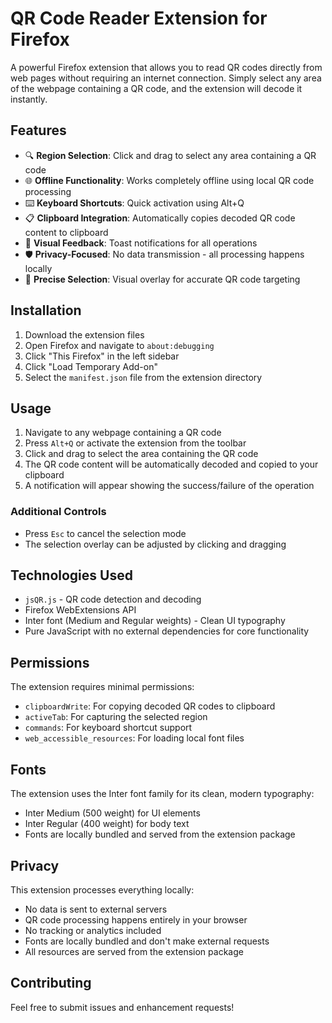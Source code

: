 # QR Code Reader Extension for Firefox

A powerful Firefox extension that allows you to read QR codes directly from web pages without requiring an internet connection. Simply select any area of the webpage containing a QR code, and the extension will decode it instantly.

## Features

- 🔍 **Region Selection**: Click and drag to select any area containing a QR code
- 🌐 **Offline Functionality**: Works completely offline using local QR code processing
- ⌨️ **Keyboard Shortcuts**: Quick activation using Alt+Q
- 📋 **Clipboard Integration**: Automatically copies decoded QR code content to clipboard
- 🔔 **Visual Feedback**: Toast notifications for all operations
- 🛡️ **Privacy-Focused**: No data transmission - all processing happens locally
- 🎯 **Precise Selection**: Visual overlay for accurate QR code targeting

## Installation

1. Download the extension files
2. Open Firefox and navigate to `about:debugging`
3. Click "This Firefox" in the left sidebar
4. Click "Load Temporary Add-on"
5. Select the `manifest.json` file from the extension directory

## Usage

1. Navigate to any webpage containing a QR code
2. Press `Alt+Q` or activate the extension from the toolbar
3. Click and drag to select the area containing the QR code
4. The QR code content will be automatically decoded and copied to your clipboard
5. A notification will appear showing the success/failure of the operation

### Additional Controls

- Press `Esc` to cancel the selection mode
- The selection overlay can be adjusted by clicking and dragging

## Technologies Used

- `jsQR.js` - QR code detection and decoding
- Firefox WebExtensions API
- Inter font (Medium and Regular weights) - Clean UI typography
- Pure JavaScript with no external dependencies for core functionality

## Permissions

The extension requires minimal permissions:

- `clipboardWrite`: For copying decoded QR codes to clipboard
- `activeTab`: For capturing the selected region
- `commands`: For keyboard shortcut support
- `web_accessible_resources`: For loading local font files

## Fonts

The extension uses the Inter font family for its clean, modern typography:

- Inter Medium (500 weight) for UI elements
- Inter Regular (400 weight) for body text
- Fonts are locally bundled and served from the extension package

## Privacy

This extension processes everything locally:

- No data is sent to external servers
- QR code processing happens entirely in your browser
- No tracking or analytics included
- Fonts are locally bundled and don't make external requests
- All resources are served from the extension package

## Contributing

Feel free to submit issues and enhancement requests!
